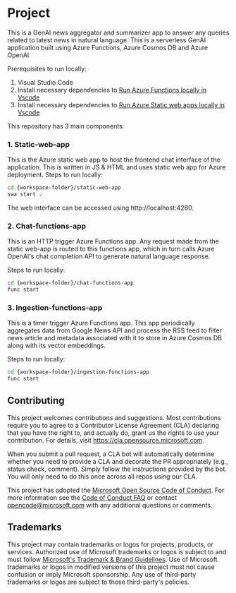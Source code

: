 # Project

This is a GenAI news aggregator and summarizer app to answer any queries related to latest news in natural language. This is a serverless GenAI application built using Azure Functions, Azure Cosmos DB and Azure OpenAI.

Prerequisites to run locally:
1. Visual Studio Code
2. Install necessary dependencies to [Run Azure Functions locally in Vscode](https://learn.microsoft.com/en-us/azure/azure-functions/functions-develop-vs-code?tabs=node-v4%2Cpython-v2%2Cisolated-process%2Cquick-create&pivots=programming-language-python) 
3. Install necessary dependencies to [Run Azure Static web apps locally in Vscode](https://learn.microsoft.com/en-us/azure/static-web-apps/local-development)

This repository has 3 main components:

### 1. Static-web-app

This is the Azure static web app to host the frontend chat interface of the application. This is written in JS & HTML and uses static web app for Azure deployment. 
Steps to run locally:
```bash
cd {workspace-folder}/static-web-app
swa start .
```
The web interface can be accessed using http://localhost:4280.

### 2. Chat-functions-app

This is an HTTP trigger Azure Functions app. Any request made from the static web-app is routed to this functions app, which in turn calls Azure OpenAI's chat completion API to generate natural language response. 

Steps to run locally:
```bash
cd {workspace-folder}/chat-functions-app
func start
```

### 3. Ingestion-functions-app

This is a timer trigger Azure Functions app. This app periodically aggregates data from Google News API and process the RSS feed to filter news article and metadata associated with it to store in Azure Cosmos DB along with its vector embeddings.

Steps to run locally:
```bash
cd {workspace-folder}/ingestion-functions-app
func start
```

## Contributing

This project welcomes contributions and suggestions.  Most contributions require you to agree to a
Contributor License Agreement (CLA) declaring that you have the right to, and actually do, grant us
the rights to use your contribution. For details, visit https://cla.opensource.microsoft.com.

When you submit a pull request, a CLA bot will automatically determine whether you need to provide
a CLA and decorate the PR appropriately (e.g., status check, comment). Simply follow the instructions
provided by the bot. You will only need to do this once across all repos using our CLA.

This project has adopted the [Microsoft Open Source Code of Conduct](https://opensource.microsoft.com/codeofconduct/).
For more information see the [Code of Conduct FAQ](https://opensource.microsoft.com/codeofconduct/faq/) or
contact [opencode@microsoft.com](mailto:opencode@microsoft.com) with any additional questions or comments.

## Trademarks

This project may contain trademarks or logos for projects, products, or services. Authorized use of Microsoft 
trademarks or logos is subject to and must follow 
[Microsoft's Trademark & Brand Guidelines](https://www.microsoft.com/en-us/legal/intellectualproperty/trademarks/usage/general).
Use of Microsoft trademarks or logos in modified versions of this project must not cause confusion or imply Microsoft sponsorship.
Any use of third-party trademarks or logos are subject to those third-party's policies.
